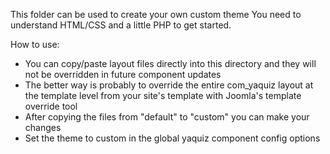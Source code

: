 This folder can be used to create your own custom theme
You need to understand HTML/CSS and a little PHP to get started.

How to use:
- You can copy/paste layout files directly into this directory and they will not be overridden in future component updates
- The better way is probably to override the entire com_yaquiz layout at the template level from your site's template with Joomla's template override tool
- After copying the files from "default" to "custom" you can make your changes
- Set the theme to custom in the global yaquiz component config options
